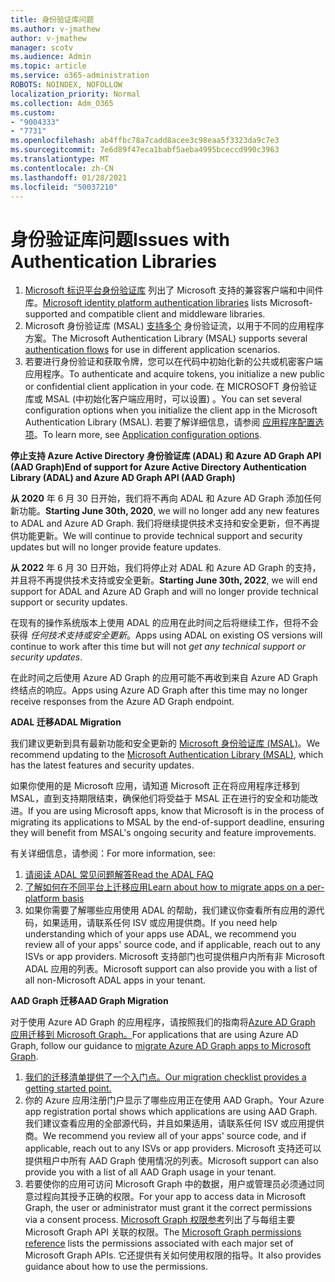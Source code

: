 ```yaml
---
title: 身份验证库问题
ms.author: v-jmathew
author: v-jmathew
manager: scotv
ms.audience: Admin
ms.topic: article
ms.service: o365-administration
ROBOTS: NOINDEX, NOFOLLOW
localization_priority: Normal
ms.collection: Adm_O365
ms.custom:
- "9004333"
- "7731"
ms.openlocfilehash: ab4ffbc78a7cadd8acee3c98eaa5f3323da9c7e3
ms.sourcegitcommit: 7e6d89f47eca1babf5aeba4995bceccd990c3963
ms.translationtype: MT
ms.contentlocale: zh-CN
ms.lasthandoff: 01/28/2021
ms.locfileid: "50037210"
---
```

# <a name="issues-with-authentication-libraries"></a><span data-ttu-id="84271-102">身份验证库问题</span><span class="sxs-lookup"><span data-stu-id="84271-102">Issues with Authentication Libraries</span></span>

1. <span data-ttu-id="84271-103">[Microsoft 标识平台身份验证库](https://docs.microsoft.com/azure/active-directory/develop/reference-v2-libraries) 列出了 Microsoft 支持的兼容客户端和中间件库。</span><span class="sxs-lookup"><span data-stu-id="84271-103">[Microsoft identity platform authentication libraries](https://docs.microsoft.com/azure/active-directory/develop/reference-v2-libraries) lists Microsoft-supported and compatible client and middleware libraries.</span></span>
2. <span data-ttu-id="84271-104">Microsoft 身份验证库 (MSAL) [支持多个](https://docs.microsoft.com/azure/active-directory/develop/msal-authentication-flows) 身份验证流，以用于不同的应用程序方案。</span><span class="sxs-lookup"><span data-stu-id="84271-104">The Microsoft Authentication Library (MSAL) supports several [authentication flows](https://docs.microsoft.com/azure/active-directory/develop/msal-authentication-flows) for use in different application scenarios.</span></span>
3. <span data-ttu-id="84271-105">若要进行身份验证和获取令牌，您可以在代码中初始化新的公共或机密客户端应用程序。</span><span class="sxs-lookup"><span data-stu-id="84271-105">To authenticate and acquire tokens, you initialize a new public or confidential client application in your code.</span></span> <span data-ttu-id="84271-106">在 MICROSOFT 身份验证库或 MSAL (中初始化客户端应用时，可以设置) 。</span><span class="sxs-lookup"><span data-stu-id="84271-106">You can set several configuration options when you initialize the client app in the Microsoft Authentication Library (MSAL).</span></span> <span data-ttu-id="84271-107">若要了解详细信息，请参阅 [应用程序配置选项](https://docs.microsoft.com/azure/active-directory/develop/msal-client-application-configuration)。</span><span class="sxs-lookup"><span data-stu-id="84271-107">To learn more, see [Application configuration options](https://docs.microsoft.com/azure/active-directory/develop/msal-client-application-configuration).</span></span>

<span data-ttu-id="84271-108">**停止支持 Azure Active Directory 身份验证库 (ADAL) 和 Azure AD Graph API (AAD Graph)**</span><span class="sxs-lookup"><span data-stu-id="84271-108">**End of support for Azure Active Directory Authentication Library (ADAL) and Azure AD Graph API (AAD Graph)**</span></span>

<span data-ttu-id="84271-109">**从 2020** 年 6 月 30 日开始，我们将不再向 ADAL 和 Azure AD Graph 添加任何新功能。</span><span class="sxs-lookup"><span data-stu-id="84271-109">**Starting June 30th, 2020**, we will no longer add any new features to ADAL and Azure AD Graph.</span></span> <span data-ttu-id="84271-110">我们将继续提供技术支持和安全更新，但不再提供功能更新。</span><span class="sxs-lookup"><span data-stu-id="84271-110">We will continue to provide technical support and security updates but will no longer provide feature updates.</span></span>

<span data-ttu-id="84271-111">**从 2022** 年 6 月 30 日开始，我们将停止对 ADAL 和 Azure AD Graph 的支持，并且将不再提供技术支持或安全更新。</span><span class="sxs-lookup"><span data-stu-id="84271-111">**Starting June 30th, 2022**, we will end support for ADAL and Azure AD Graph and will no longer provide technical support or security updates.</span></span>

<span data-ttu-id="84271-112">在现有的操作系统版本上使用 ADAL 的应用在此时间之后将继续工作，但将不会获得 *任何技术支持或安全更新*。</span><span class="sxs-lookup"><span data-stu-id="84271-112">Apps using ADAL on existing OS versions will continue to work after this time but will not *get any technical support or security updates*.</span></span>

<span data-ttu-id="84271-113">在此时间之后使用 Azure AD Graph 的应用可能不再收到来自 Azure AD Graph 终结点的响应。</span><span class="sxs-lookup"><span data-stu-id="84271-113">Apps using Azure AD Graph after this time may no longer receive responses from the Azure AD Graph endpoint.</span></span>

<span data-ttu-id="84271-114">**ADAL 迁移**</span><span class="sxs-lookup"><span data-stu-id="84271-114">**ADAL Migration**</span></span>

<span data-ttu-id="84271-115">我们建议更新到具有最新功能和安全更新的 [Microsoft 身份验证库 (MSAL)](https://docs.microsoft.com/azure/active-directory/develop/v2-overview)。</span><span class="sxs-lookup"><span data-stu-id="84271-115">We recommend updating to the [Microsoft Authentication Library (MSAL)](https://docs.microsoft.com/azure/active-directory/develop/v2-overview), which has the latest features and security updates.</span></span>

<span data-ttu-id="84271-116">如果你使用的是 Microsoft 应用，请知道 Microsoft 正在将应用程序迁移到 MSAL，直到支持期限结束，确保他们将受益于 MSAL 正在进行的安全和功能改进。</span><span class="sxs-lookup"><span data-stu-id="84271-116">If you are using Microsoft apps, know that Microsoft is in the process of migrating its applications to MSAL by the end-of-support deadline, ensuring they will benefit from MSAL's ongoing security and feature improvements.</span></span>

<span data-ttu-id="84271-117">有关详细信息，请参阅：</span><span class="sxs-lookup"><span data-stu-id="84271-117">For more information, see:</span></span>

1. [<span data-ttu-id="84271-118">请阅读 ADAL 常见问题解答</span><span class="sxs-lookup"><span data-stu-id="84271-118">Read the ADAL FAQ</span></span>](https://docs.microsoft.com/azure/active-directory/develop/msal-migration#frequently-asked-questions-faq)
2. [<span data-ttu-id="84271-119">了解如何在不同平台上迁移应用</span><span class="sxs-lookup"><span data-stu-id="84271-119">Learn about how to migrate apps on a per-platform basis</span></span>](https://docs.microsoft.com/azure/active-directory/develop/msal-migration#frequently-asked-questions-faq)
3. <span data-ttu-id="84271-120">如果你需要了解哪些应用使用 ADAL 的帮助，我们建议你查看所有应用的源代码，如果适用，请联系任何 ISV 或应用提供商。</span><span class="sxs-lookup"><span data-stu-id="84271-120">If you need help understanding which of your apps use ADAL, we recommend you review all of your apps' source code, and if applicable, reach out to any ISVs or app providers.</span></span> <span data-ttu-id="84271-121">Microsoft 支持部门也可提供租户内所有非 Microsoft ADAL 应用的列表。</span><span class="sxs-lookup"><span data-stu-id="84271-121">Microsoft support can also provide you with a list of all non-Microsoft ADAL apps in your tenant.</span></span>

<span data-ttu-id="84271-122">**AAD Graph 迁移**</span><span class="sxs-lookup"><span data-stu-id="84271-122">**AAD Graph Migration**</span></span>

<span data-ttu-id="84271-123">对于使用 Azure AD Graph 的应用程序，请按照我们的指南将[Azure AD Graph 应用迁移到 Microsoft Graph。](https://docs.microsoft.com/graph/migrate-azure-ad-graph-overview)</span><span class="sxs-lookup"><span data-stu-id="84271-123">For applications that are using Azure AD Graph, follow our guidance to [migrate Azure AD Graph apps to Microsoft Graph](https://docs.microsoft.com/graph/migrate-azure-ad-graph-overview).</span></span>

1. [<span data-ttu-id="84271-124">我们的迁移清单提供了一个入门点。</span><span class="sxs-lookup"><span data-stu-id="84271-124">Our migration checklist provides a getting started point.</span></span>](https://docs.microsoft.com/graph/migrate-azure-ad-graph-planning-checklist)
2. <span data-ttu-id="84271-125">你的 Azure 应用注册门户显示了哪些应用正在使用 AAD Graph。</span><span class="sxs-lookup"><span data-stu-id="84271-125">Your Azure app registration portal shows which applications are using AAD Graph.</span></span> <span data-ttu-id="84271-126">我们建议查看应用的全部源代码，并且如果适用，请联系任何 ISV 或应用提供商。</span><span class="sxs-lookup"><span data-stu-id="84271-126">We recommend you review all of your apps' source code, and if applicable, reach out to any ISVs or app providers.</span></span> <span data-ttu-id="84271-127">Microsoft 支持还可以提供租户中所有 AAD Graph 使用情况的列表。</span><span class="sxs-lookup"><span data-stu-id="84271-127">Microsoft support can also provide you with a list of all AAD Graph usage in your tenant.</span></span>
3. <span data-ttu-id="84271-128">若要使你的应用可访问 Microsoft Graph 中的数据，用户或管理员必须通过同意过程向其授予正确的权限。</span><span class="sxs-lookup"><span data-stu-id="84271-128">For your app to access data in Microsoft Graph, the user or administrator must grant it the correct permissions via a consent process.</span></span> <span data-ttu-id="84271-129">[Microsoft Graph 权限参考](https://docs.microsoft.com/graph/permissions-reference)列出了与每组主要 Microsoft Graph API 关联的权限。</span><span class="sxs-lookup"><span data-stu-id="84271-129">The [Microsoft Graph permissions reference](https://docs.microsoft.com/graph/permissions-reference) lists the permissions associated with each major set of Microsoft Graph APIs.</span></span> <span data-ttu-id="84271-130">它还提供有关如何使用权限的指导。</span><span class="sxs-lookup"><span data-stu-id="84271-130">It also provides guidance about how to use the permissions.</span></span>
